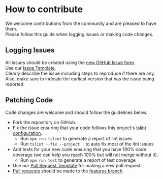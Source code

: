 # How to contribute
We welcome contributions from the community and are pleased to have them. <br/>
Please follow this guide when logging issues or making code changes.

## Logging Issues
All issues should be created using the [new GitHub Issue form](https://github.com/siesgstarena/epicentre/issues/new). <br/>
Use our [Issue Template](.github/ISSUE_TEMPLATE.md). <br/>
Clearly describe the issue including steps to reproduce if there are any. Also, make sure to indicate the earliest version that has the issue being reported.

## Patching Code
Code changes are welcome and should follow the guidelines below.

* Fork the repository on GitHub.
* Fix the issue ensuring that your code follows this project's [tslint configuration](tslint.json).
    * Run `npm run tslint` to generate a report of lint issues
    * Run `tslint --fix --project .` to auto fix most of the lint issues
* Add tests for your new code ensuring that you have 100% code coverage (we can help you reach 100% but will not merge without it).
    * Run `npm run test` to generate a report of test coverage
* Use our [Pull Request Template](.github/PULL_REQUEST_TEMPLATE.md) for making a new pull request.
* [Pull requests](http://help.github.com/send-pull-requests/) should be made to the [features branch](https://github.com/siesgstarena/epicentre/tree/features).
